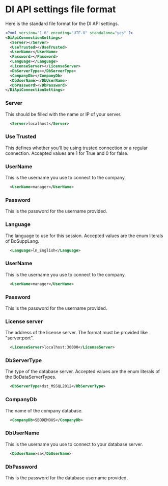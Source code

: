 # DI API settings file format

Here is the standard file format for the DI API settings.

```xml
<?xml version="1.0" encoding="UTF-8" standalone="yes" ?>
<DiApiConnectionSettings>
  <Server></Server>
  <UseTrusted></UseTrusted>
  <UserName></UserName>
  <Password></Password>
  <Language></Language>
  <LicenseServer></LicenseServer>
  <DbServerType></DbServerType>
  <CompanyDb></CompanyDb>
  <DbUserName></DbUserName>
  <DbPassword></DbPassword>
</DiApiConnectionSettings>
```

### Server
This should be filled with the name or IP of your server.
```xml
  <Server>localhost</Server>
```

### Use Trusted
This defines whether you'll be using trusted connection or a regular connection. Accepted values are 1 for True and 0 for false.

### UserName
This is the username you use to connect to the company.
```xml
  <UserName>manager</UserName>
```

### Password
This is the password for the username provided.

### Language
The language to use for this session. Accepted values are the enum literals of BoSuppLang. 
```xml
  <Language>ln_English</Language>
```
### UserName
This is the username you use to connect to the company.
```xml
  <UserName>manager</UserName>
```

### Password
This is the password for the username provided.
### License server
The address of the license server. 
The format must be provided like "server:port". 
```xml
  <LicenseServer>localhost:30000</LicenseServer>
```

### DbServerType
The type of the database server. Accepted values are the enum literals of the BoDataServerTypes.
```xml
  <DbServerType>dst_MSSQL2012</DbServerType>
```

### CompanyDb
The name of the company database.
```xml
  <CompanyDb>SBODEMOUS</CompanyDb>
```
### DbUserName
This is the username you use to connect to your database server.
```xml
  <DbUserName>sa</DbUserName>
```

### DbPassword
This is the password for the database username provided.
